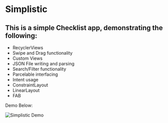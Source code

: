 # Simplistic
## This is a simple Checklist app, demonstrating the following:
- RecyclerViews
- Swipe and Drag functionality
- Custom Views
- JSON File writing and parsing
- Search/Filter functionality
- Parcelable interfacing
- Intent usage
- ConstraintLayout
- LinearLayout
- FAB

Demo Below:

![Simplistic Demo](Simplistic_Demo.gif)
